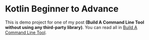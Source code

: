 # Kotlin Beginner to Advance

This is demo project for one of my post **(Build A Command Line Tool without using any third-party library)**. You can read all in [Build A Command Line Tool](https://medium.com/@deepak_v/kotlin-beginner-to-advance-build-real-command-line-tool-using-kotlinx-cli-608bbc6d9a3).
